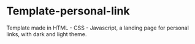 # Template-personal-link
 Template made in HTML - CSS - Javascript, a landing page for personal links, with dark and light theme.

